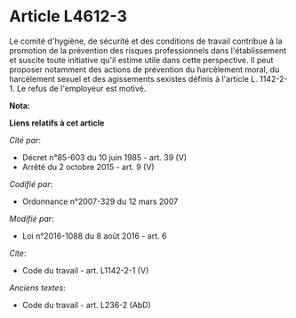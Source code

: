 # Article L4612-3

Le comité d'hygiène, de sécurité et des conditions de travail contribue à la promotion de la prévention des risques
professionnels dans l'établissement et suscite toute initiative qu'il estime utile dans cette perspective. Il peut proposer
notamment des actions de prévention du harcèlement moral, du harcèlement sexuel et des agissements sexistes définis à
l'article L. 1142-2-1. Le refus de l'employeur est motivé.

**Nota:**



**Liens relatifs à cet article**

_Cité par_:

  - Décret n°85-603 du 10 juin 1985 - art. 39 (V)
  - Arrêté du 2 octobre 2015 - art. 9 (V)

_Codifié par_:

  - Ordonnance n°2007-329 du 12 mars 2007

_Modifié par_:

  - Loi n°2016-1088 du 8 août 2016 - art. 6

_Cite_:

  - Code du travail - art. L1142-2-1 (V)

_Anciens textes_:

  - Code du travail - art. L236-2 (AbD)
